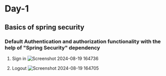 # Day-1
## Basics of spring security
### Default Authentication and authorization functionality with the help of "Spring Security" dependency

1. Sign in
![Screenshot 2024-08-19 164736](https://github.com/user-attachments/assets/06877c4e-186c-4c69-a3bd-f22903e0f6cf)

2. Logout
![Screenshot 2024-08-19 164705](https://github.com/user-attachments/assets/270e572b-4e8e-4e20-9d26-46e9ba6068bc)
